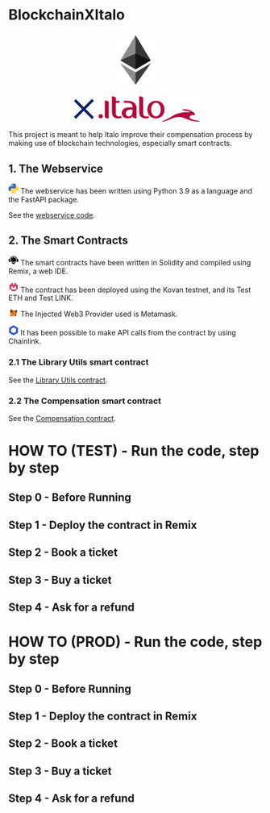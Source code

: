 # BlockchainXItalo
<p align="center"><img src="https://github.com/RebSolcia/BlockchainXItalo/blob/main/README_pics/Ethereum.png" width="100"> <p align="center"><img src="https://github.com/RebSolcia/BlockchainXItalo/blob/main/README_pics/For.png" width="50"> <img src="https://github.com/RebSolcia/BlockchainXItalo/blob/main/README_pics/Italo.png" width="200"/></p>

This project is meant to help Italo improve their compensation process by making use of blockchain technologies, especially smart contracts.

## 1. The Webservice

<img src="https://github.com/RebSolcia/BlockchainXItalo/blob/main/README_pics/Python.png" width="20"> The webservice has been written using Python 3.9 as a language and the FastAPI package.

See the [webservice code](https://github.com/RebSolcia/BlockchainXItalo/blob/main/code/webservice.py).


## 2. The Smart Contracts

<img src="https://github.com/RebSolcia/BlockchainXItalo/blob/main/README_pics/Remix.png" width="20"> The smart contracts have been written in Solidity and compiled using Remix, a web IDE.

<img src="https://github.com/RebSolcia/BlockchainXItalo/blob/main/README_pics/Kovan.png" width="20"> The contract has been deployed using the Kovan testnet, and its Test ETH and Test LINK.

<img src="https://github.com/RebSolcia/BlockchainXItalo/blob/main/README_pics/Metamask.png" width="20"> The Injected Web3 Provider used is Metamask.

<img src="https://github.com/RebSolcia/BlockchainXItalo/blob/main/README_pics/Chainlink.png" width="20"> It has been possible to make API calls from the contract by using Chainlink.

### 2.1 The Library Utils smart contract
See the [Library Utils contract](https://github.com/RebSolcia/BlockchainXItalo/blob/main/code/LibraryUtils.sol).

### 2.2 The Compensation smart contract
See the [Compensation contract](https://github.com/RebSolcia/BlockchainXItalo/blob/main/code/TicketNew.sol).


# HOW TO (TEST) - Run the code, step by step
## Step 0 - Before Running

## Step 1 - Deploy the contract in Remix

## Step 2 - Book a ticket

## Step 3 - Buy a ticket

## Step 4 - Ask for a refund


# HOW TO (PROD) - Run the code, step by step
## Step 0 - Before Running

## Step 1 - Deploy the contract in Remix

## Step 2 - Book a ticket

## Step 3 - Buy a ticket

## Step 4 - Ask for a refund



